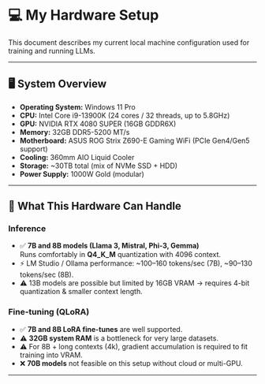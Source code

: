 # 💻 My Hardware Setup

This document describes my current local machine configuration used for training and running LLMs.

---

## 🖥️ System Overview
- **Operating System:** Windows 11 Pro  
- **CPU:** Intel Core i9-13900K (24 cores / 32 threads, up to 5.8GHz)  
- **GPU:** NVIDIA RTX 4080 SUPER (16GB GDDR6X)  
- **Memory:** 32GB DDR5-5200 MT/s  
- **Motherboard:** ASUS ROG Strix Z690-E Gaming WiFi (PCIe Gen4/Gen5 support)  
- **Cooling:** 360mm AIO Liquid Cooler  
- **Storage:** ~30TB total (mix of NVMe SSD + HDD)  
- **Power Supply:** 1000W Gold (modular)  

---

## 🚀 What This Hardware Can Handle

### Inference
- ✅ **7B and 8B models (Llama 3, Mistral, Phi-3, Gemma)**  
  Runs comfortably in **Q4_K_M** quantization with 4096 context.  
- ⚡ LM Studio / Ollama performance: ~100–160 tokens/sec (7B), ~90–130 tokens/sec (8B).  
- ⚠️ 13B models are possible but limited by 16GB VRAM → requires 4-bit quantization & smaller context length.  

### Fine-tuning (QLoRA)
- ✅ **7B and 8B LoRA fine-tunes** are well supported.  
- ⚠️ **32GB system RAM** is a bottleneck for very large datasets.  
- ⚠️ For 8B + long contexts (4k), gradient accumulation is required to fit training into VRAM.  
- ❌ **70B models** not feasible on this setup without cloud or multi-GPU.  

---
